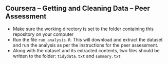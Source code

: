 ## Coursera – Getting and Cleaning Data – Peer Assessment

* Make sure the working directory is set to the folder containing this repository on your computer
* Run the file `run_analysis.R`. This will download and extract the dataset and run the analysis as per the instructions for the peer assessment.
* Along with the dataset and its extracted contents, two files should be written to the folder: `tidydata.txt` and `summary.txt`
